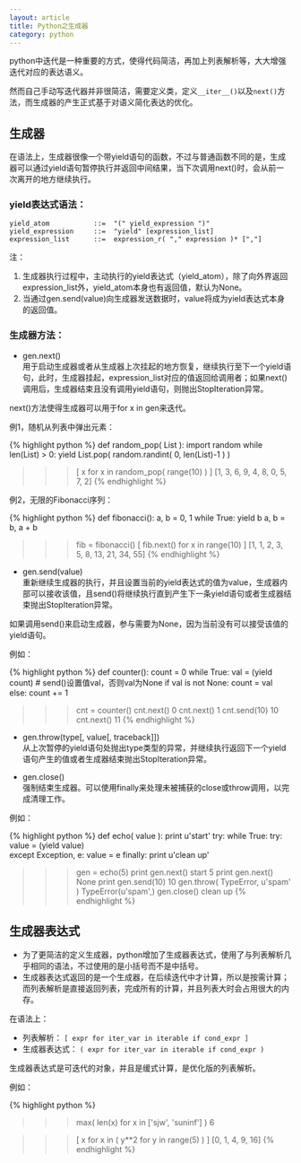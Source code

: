 ```yaml
---
layout: article
title: Python之生成器
category: python
---
```

python中迭代是一种重要的方式，使得代码简洁，再加上列表解析等，大大增强迭代对应的表达语义。
 
然而自己手动写迭代器并非很简洁，需要定义类，定义`__iter__()`以及`next()`方法，而生成器的产生正式基于对语义简化表达的优化。
 
## 生成器

在语法上，生成器很像一个带yield语句的函数，不过与普通函数不同的是，生成器可以通过yield语句暂停执行并返回中间结果，当下次调用next()时，会从前一次离开的地方继续执行。
 
### yield表达式语法：

~~~
yield_atom           ::=  "(" yield_expression ")"
yield_expression     ::=  "yield" [expression_list]
expression_list      ::=  expression_r( "," expression )* [","]
~~~

注：

1. 生成器执行过程中，主动执行的yield表达式（yield_atom），除了向外界返回expression_list外，yield_atom本身也有返回值，默认为None。
2. 当通过gen.send(value)向生成器发送数据时，value将成为yield表达式本身的返回值。
 
### 生成器方法：

* gen.next()  
用于启动生成器或者从生成器上次挂起的地方恢复，继续执行至下一个yield语句，此时，生成器挂起，expression_list对应的值返回给调用者；如果next()调用后，生成器结束且没有调用yield语句，则抛出StopIteration异常。
 
next()方法使得生成器可以用于for x in gen来迭代。
 
例1，随机从列表中弹出元素：

{% highlight python %}
def random_pop( List ):
    import random
    while len(List) > 0:
        yield List.pop( random.randint( 0, len(List)-1 ) )
 
>>> [ x for x in random_pop( range(10) ) ]
[1, 3, 6, 9, 4, 8, 0, 5, 7, 2]
{% endhighlight %}
 
例2，无限的Fibonacci序列：  

{% highlight python %}
def fibonacci():
    a, b = 0, 1
    while True:
        yield b
        a, b = b, a + b
 
>>> fib = fibonacci()
>>> [ fib.next() for x in range(10) ]
[1, 1, 2, 3, 5, 8, 13, 21, 34, 55]
{% endhighlight %}
 
* gen.send(value)  
重新继续生成器的执行，并且设置当前的yield表达式的值为value，生成器内部可以接收该值，且send()将继续执行直到产生下一条yield语句或者生成器结束抛出StopIteration异常。

如果调用send()来启动生成器，参与需要为None，因为当前没有可以接受该值的yield语句。
 
例如：

{% highlight python %}
def counter():
    count = 0
    while True:
        val = (yield count)      # send()设置值val，否则val为None
        if val is not None:
            count = val
        else:
            count += 1
 
>>> cnt = counter()
>>> cnt.next()
0
>>> cnt.next()
1
>>> cnt.send(10)
10
>>> cnt.next()
11
{% endhighlight %}
 
* gen.throw(type[, value[, traceback]])  
从上次暂停的yield语句处抛出type类型的异常，并继续执行返回下一个yield语句产生的值或者生成器结束抛出StopIteration异常。
 
 
* gen.close()  
强制结束生成器。可以使用finally来处理未被捕获的close或throw调用，以完成清理工作。
 
例如：

{% highlight python %}
def echo( value ):
    print u'start'
    try:
        while True:
            try:
                value = (yield value)   
            except Exception, e:
                value = e
    finally:
        print u'clean up'
 
>>> gen = echo(5)
>>> print gen.next()
start
5
>>> print gen.next()
None
>>> print gen.send(10)
10
>>> gen.throw( TypeError, u'spam' )
TypeError(u'spam',)
>>> gen.close()
clean up
{% endhighlight %}
 
## 生成器表达式

* 为了更简洁的定义生成器，python增加了生成器表达式，使用了与列表解析几乎相同的语法，不过使用的是小括号而不是中括号。
* 生成器表达式返回的是一个生成器，在后续迭代中才计算，所以是按需计算；而列表解析是直接返回列表，完成所有的计算，并且列表大时会占用很大的内存。
 
在语法上：

* 列表解析：      `[ expr for iter_var in iterable if cond_expr ]`
* 生成器表达式：  `( expr for iter_var in iterable if cond_expr )`
 
生成器表达式是可迭代的对象，并且是缓式计算，是优化版的列表解析。

例如：

{% highlight python %}
>>> max( len(x) for x in ['sjw', 'suninf'] )
6
 
>>> [ x for x in ( y**2 for y in range(5) ) ]
[0, 1, 4, 9, 16]
{% endhighlight %}